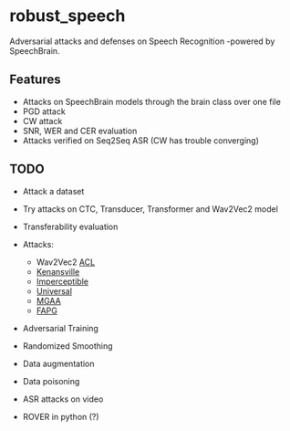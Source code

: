# robust_speech

Adversarial attacks and defenses on Speech Recognition  -powered by SpeechBrain.

## Features
* Attacks on SpeechBrain models through the brain class over one file
* PGD attack
* CW attack
* SNR, WER and CER evaluation
* Attacks verified on Seq2Seq ASR (CW has trouble converging)

## TODO
* Attack a dataset
* Try attacks on CTC, Transducer, Transformer and Wav2Vec2 model
* Transferability evaluation
* Attacks:
    * Wav2Vec2 [ACL](https://arxiv.org/abs/2006.07589)
    * [Kenansville](https://arxiv.org/abs/1910.05262) 
    * [Imperceptible](https://arxiv.org/abs/1903.10346)
    * [Universal](https://arxiv.org/abs/1905.03828)
    * [MGAA](https://arxiv.org/abs/2108.04204)
    * [FAPG](https://www.aaai.org/AAAI21Papers/AAAI-7923.XieY.pdf)
    
* Adversarial Training
* Randomized Smoothing
* Data augmentation
* Data poisoning
* ASR attacks on video
* ROVER in python (?)
